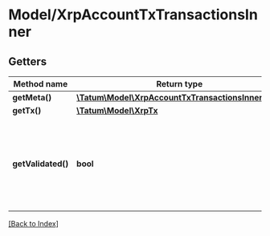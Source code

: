 # Model/XrpAccountTxTransactionsInner

## Getters

Method name | Return type | Description | Notes
------------ | ------------- | ------------- | -------------
**getMeta()** | [**\Tatum\Model\XrpAccountTxTransactionsInnerMeta**](XrpAccountTxTransactionsInnerMeta.md) |  | [optional]
**getTx()** | [**\Tatum\Model\XrpTx**](XrpTx.md) |  | [optional]
**getValidated()** | **bool** | True if this data is from a validated ledger version; if omitted or set to false, this data is not final. | [optional]

[[Back to Index]](../index.md)
